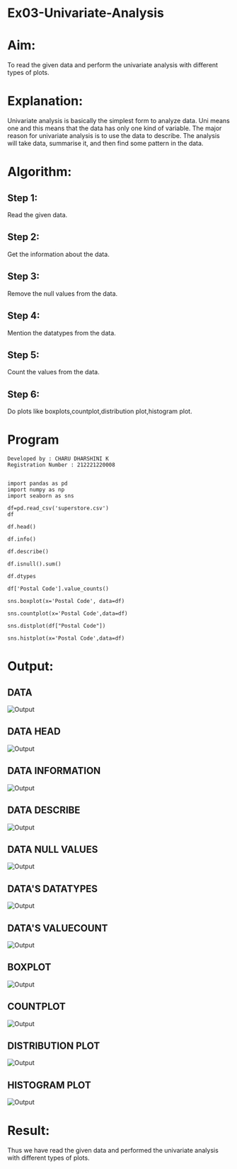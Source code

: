 # Ex03-Univariate-Analysis

# Aim:
To read the given data and perform the univariate analysis with different types of plots.
 
# Explanation:
Univariate analysis is basically the simplest form to analyze data. Uni means one and this means that the data has only one kind of variable. The major reason for univariate analysis is to use the data to describe. The analysis will take data, summarise it, and then find some pattern in the data.
    
# Algorithm:

## Step 1:
Read the given data.
    
## Step 2:
Get the information about the data.
    
## Step 3:
Remove the null values from the data.

## Step 4:
Mention the datatypes from the data.
    
## Step 5:
Count the values from the data.
    
## Step 6:
Do plots like boxplots,countplot,distribution plot,histogram plot.
    
# Program
```
Developed by : CHARU DHARSHINI K
Registration Number : 212221220008


import pandas as pd
import numpy as np
import seaborn as sns

df=pd.read_csv('superstore.csv')
df

df.head()

df.info()

df.describe()

df.isnull().sum()

df.dtypes

df['Postal Code'].value_counts()

sns.boxplot(x='Postal Code', data=df)

sns.countplot(x='Postal Code',data=df)

sns.distplot(df["Postal Code"])

sns.histplot(x='Postal Code',data=df)
```

# Output:

## DATA

![Output](1.jpg)
 
## DATA HEAD

![Output](2.jpg)

## DATA INFORMATION

![Output](3.jpg)

## DATA DESCRIBE

![Output](4.jpg)

## DATA NULL VALUES

![Output](5.jpg)

## DATA'S DATATYPES

![Output](6.jpg)

## DATA'S VALUECOUNT

![Output](7.jpg)

## BOXPLOT

![Output](8.jpg)

## COUNTPLOT

![Output](9.jpg)

## DISTRIBUTION PLOT

![Output](10.jpg)

## HISTOGRAM PLOT

![Output](11.jpg)

# Result:
Thus we have read the given data and performed the univariate analysis with different types of plots.





    

